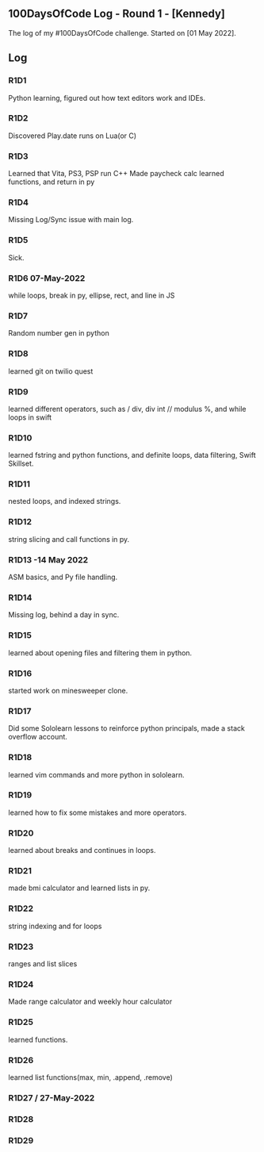 ## 100DaysOfCode Log - Round 1 - [Kennedy]

The log of my #100DaysOfCode challenge. Started on [01 May 2022].

## Log

### R1D1 
Python learning, figured out how text editors work and IDEs.

### R1D2
Discovered Play.date runs on Lua(or C)

### R1D3
Learned that Vita, PS3, PSP run C++
Made paycheck calc
learned functions, and return in py

### R1D4
Missing Log/Sync issue with main log.

### R1D5
Sick. 

### R1D6 07-May-2022
while loops, break in py, ellipse, rect, and line in JS

### R1D7 
Random number gen in python

### R1D8
learned git on twilio quest

### R1D9
learned different operators, such as / div, div int // modulus %, and while loops in swift

### R1D10
learned fstring and python functions, and definite loops, data filtering, Swift Skillset. 

### R1D11
nested loops, and indexed strings.

### R1D12
string slicing and call functions in py.

### R1D13 -14 May 2022
ASM basics, and Py file handling. 

### R1D14
Missing log, behind a day in sync.

### R1D15
learned about opening files and filtering them in python.

### R1D16
started work on minesweeper clone.

### R1D17
Did some Sololearn lessons to reinforce python principals, made a stack overflow account.

### R1D18
learned vim commands and more python in sololearn.

### R1D19
learned how to fix some mistakes and more operators.

### R1D20
learned about breaks and continues in loops.

### R1D21
made bmi calculator and learned lists in py.

### R1D22
string indexing and for loops

### R1D23
ranges and list slices

### R1D24 
Made range calculator and weekly hour calculator

### R1D25
learned functions.

### R1D26
learned list functions(max, min, .append, .remove)

### R1D27 / 27-May-2022


### R1D28


### R1D29
